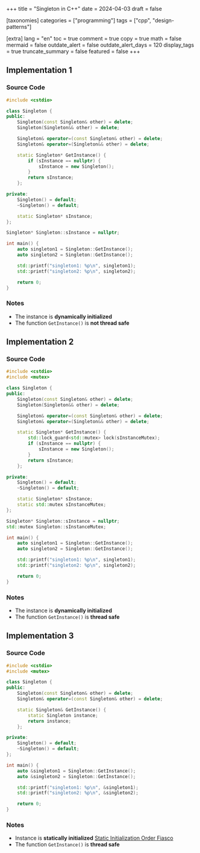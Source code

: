 +++
title = "Singleton in C++"
date = 2024-04-03
draft = false

[taxonomies]
categories = ["programming"]
tags = ["cpp", "design-patterns"]

[extra]
lang = "en"
toc = true
comment = true
copy = true
math = false
mermaid = false
outdate_alert = false
outdate_alert_days = 120
display_tags = true
truncate_summary = false
featured = false
+++

## Implementation 1

### Source Code

```cpp
#include <cstdio>

class Singleton {
public:
    Singleton(const Singleton& other) = delete;
    Singleton(Singleton&& other) = delete;

    Singleton& operator=(const Singleton& other) = delete;
    Singleton& operator=(Singleton&& other) = delete;

    static Singleton* GetInstance() {
        if (sInstance == nullptr) {
            sInstance = new Singleton();
        }
        return sInstance;
    };

private:
    Singleton() = default;
    ~Singleton() = default;

    static Singleton* sInstance;
};

Singleton* Singleton::sInstance = nullptr;

int main() {
    auto singleton1 = Singleton::GetInstance();
    auto singleton2 = Singleton::GetInstance();

    std::printf("singleton1: %p\n", singleton1);
    std::printf("singleton2: %p\n", singleton2);

    return 0;
}
```

### Notes
- The instance is **dynamically initialized**
- The function `GetInstance()` is **not thread safe**

## Implementation 2

### Source Code

```cpp
#include <cstdio>
#include <mutex>

class Singleton {
public:
    Singleton(const Singleton& other) = delete;
    Singleton(Singleton&& other) = delete;

    Singleton& operator=(const Singleton& other) = delete;
    Singleton& operator=(Singleton&& other) = delete;

    static Singleton* GetInstance() {
        std::lock_guard<std::mutex> lock(sInstanceMutex);
        if (sInstance == nullptr) {
            sInstance = new Singleton();
        }
        return sInstance;
    };

private:
    Singleton() = default;
    ~Singleton() = default;

    static Singleton* sInstance;
    static std::mutex sInstanceMutex;
};

Singleton* Singleton::sInstance = nullptr;
std::mutex Singleton::sInstanceMutex;

int main() {
    auto singleton1 = Singleton::GetInstance();
    auto singleton2 = Singleton::GetInstance();

    std::printf("singleton1: %p\n", singleton1);
    std::printf("singleton2: %p\n", singleton2);

    return 0;
}
```

### Notes
- The instance is **dynamically initialized**
- The function `GetInstance()` is **thread safe**

## Implementation 3

### Source Code

```cpp
#include <cstdio>
#include <mutex>

class Singleton {
public:
    Singleton(const Singleton& other) = delete;
    Singleton& operator=(const Singleton& other) = delete;

    static Singleton& GetInstance() {
        static Singleton instance;
        return instance;
    };

private:
    Singleton() = default;
    ~Singleton() = default;
};

int main() {
    auto &singleton1 = Singleton::GetInstance();
    auto &singleton2 = Singleton::GetInstance();

    std::printf("singleton1: %p\n", &singleton1);
    std::printf("singleton2: %p\n", &singleton2);

    return 0;
}
```

### Notes
- Instance is **statically initialized** [Static Initialization Order Fiasco](https://en.cppreference.com/w/cpp/language/siof)
- The function `GetInstance()` is **thread safe**
